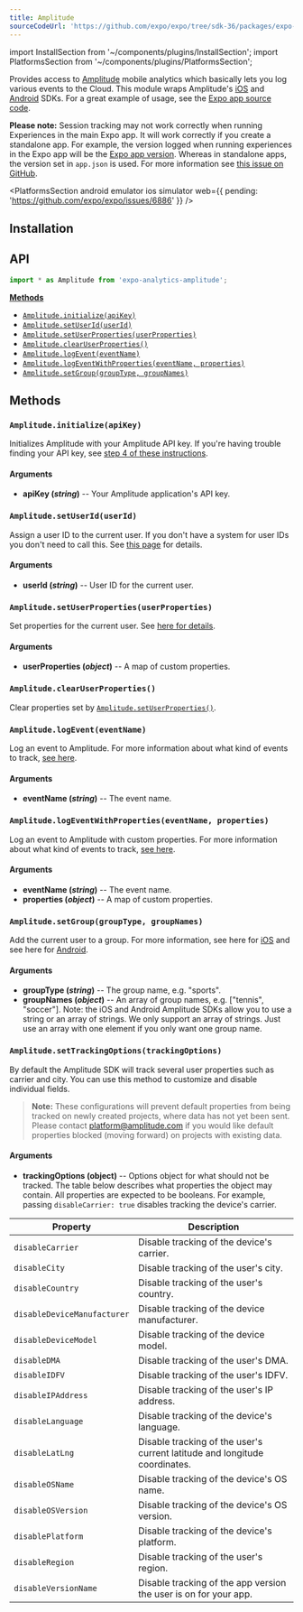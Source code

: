 ```yaml
---
title: Amplitude
sourceCodeUrl: 'https://github.com/expo/expo/tree/sdk-36/packages/expo-analytics-amplitude'
---
```


import InstallSection from '~/components/plugins/InstallSection';
import PlatformsSection from '~/components/plugins/PlatformsSection';

Provides access to [Amplitude](https://amplitude.com/) mobile analytics which basically lets you log various events to the Cloud. This module wraps Amplitude's [iOS](https://github.com/amplitude/Amplitude-iOS) and [Android](https://github.com/amplitude/Amplitude-Android) SDKs. For a great example of usage, see the [Expo app source code](https://github.com/expo/expo/blob/master/home/api/Analytics.ts).

**Please note:** Session tracking may not work correctly when running Experiences in the main Expo app. It will work correctly if you create a standalone app. For example, the version logged when running experiences in the Expo app will be the [Expo app version](constants.md#constantsexpoversion). Whereas in standalone apps, the version set in `app.json` is used. For more information see [this issue on GitHub](https://github.com/expo/expo/issues/4720).

<PlatformsSection android emulator ios simulator web={{ pending: 'https://github.com/expo/expo/issues/6886' }} />

## Installation

<InstallSection packageName="expo-analytics-amplitude" />

## API

```js
import * as Amplitude from 'expo-analytics-amplitude';
```

**[Methods](#methods)**

- [`Amplitude.initialize(apiKey)`](#amplitudeinitializeapikey)
- [`Amplitude.setUserId(userId)`](#amplitudesetuseriduserid)
- [`Amplitude.setUserProperties(userProperties)`](#amplitudesetuserpropertiesuserproperties)
- [`Amplitude.clearUserProperties()`](#amplitudeclearuserproperties)
- [`Amplitude.logEvent(eventName)`](#amplitudelogeventeventname)
- [`Amplitude.logEventWithProperties(eventName, properties)`](#amplitudelogeventwithpropertieseventname-properties)
- [`Amplitude.setGroup(groupType, groupNames)`](#amplitudesetgroupgrouptype-groupnames)

## Methods

### `Amplitude.initialize(apiKey)`

Initializes Amplitude with your Amplitude API key. If you're having trouble finding your API key, see [step 4 of these instructions](https://amplitude.zendesk.com/hc/en-us/articles/207108137-Introduction-Getting-Started#getting-started).

#### Arguments

- **apiKey (_string_)** -- Your Amplitude application's API key.

### `Amplitude.setUserId(userId)`

Assign a user ID to the current user. If you don't have a system for user IDs you don't need to call this. See [this page](https://amplitude.zendesk.com/hc/en-us/articles/206404628-Step-2-Assign-User-IDs-and-Identify-your-Users) for details.

#### Arguments

- **userId (_string_)** -- User ID for the current user.

### `Amplitude.setUserProperties(userProperties)`

Set properties for the current user. See [here for details](https://amplitude.zendesk.com/hc/en-us/articles/207108327-Step-4-Set-User-Properties-and-Event-Properties).

#### Arguments

- **userProperties (_object_)** -- A map of custom properties.

### `Amplitude.clearUserProperties()`

Clear properties set by [`Amplitude.setUserProperties()`](#expoamplitudesetuserproperties 'Amplitude.setUserProperties').

### `Amplitude.logEvent(eventName)`

Log an event to Amplitude. For more information about what kind of events to track, [see here](https://amplitude.zendesk.com/hc/en-us/articles/206404698-Step-3-Track-Events-and-Understand-the-Actions-Users-Take).

#### Arguments

- **eventName (_string_)** -- The event name.

### `Amplitude.logEventWithProperties(eventName, properties)`

Log an event to Amplitude with custom properties. For more information about what kind of events to track, [see here](https://amplitude.zendesk.com/hc/en-us/articles/206404698-Step-3-Track-Events-and-Understand-the-Actions-Users-Take).

#### Arguments

- **eventName (_string_)** -- The event name.
- **properties (_object_)** -- A map of custom properties.

### `Amplitude.setGroup(groupType, groupNames)`

Add the current user to a group. For more information, see here for [iOS](https://github.com/amplitude/Amplitude-iOS#setting-groups) and see here for [Android](https://github.com/amplitude/Amplitude-Android#setting-groups).

#### Arguments

- **groupType (_string_)** -- The group name, e.g. "sports".
- **groupNames (_object_)** -- An array of group names, e.g. \["tennis", "soccer"]. Note: the iOS and Android Amplitude SDKs allow you to use a string or an array of strings. We only support an array of strings. Just use an array with one element if you only want one group name.

### `Amplitude.setTrackingOptions(trackingOptions)`

By default the Amplitude SDK will track several user properties such as carrier and city. You can use this method to customize and disable individual fields.

> **Note:** These configurations will prevent default properties from being tracked on newly created projects, where data has not yet been sent. Please contact platform@amplitude.com if you would like default properties blocked (moving forward) on projects with existing data.

#### Arguments

- **trackingOptions (object)** -- Options object for what should not be tracked. The table below describes what properties the object may contain. All properties are expected to be booleans. For example, passing `disableCarrier: true` disables tracking the device's carrier.

| Property                    | Description                                                                |
| --------------------------- | -------------------------------------------------------------------------- |
| `disableCarrier`            | Disable tracking of the device's carrier.                                  |
| `disableCity`               | Disable tracking of the user's city.                                       |
| `disableCountry`            | Disable tracking of the user's country.                                    |
| `disableDeviceManufacturer` | Disable tracking of the device manufacturer.                               |
| `disableDeviceModel`        | Disable tracking of the device model.                                      |
| `disableDMA`                | Disable tracking of the user's DMA.                                        |
| `disableIDFV`               | Disable tracking of the user's IDFV.                                       |
| `disableIPAddress`          | Disable tracking of the user's IP address.                                 |
| `disableLanguage`           | Disable tracking of the device's language.                                 |
| `disableLatLng`             | Disable tracking of the user's current latitude and longitude coordinates. |
| `disableOSName`             | Disable tracking of the device's OS name.                                  |
| `disableOSVersion`          | Disable tracking of the device's OS version.                               |
| `disablePlatform`           | Disable tracking of the device's platform.                                 |
| `disableRegion`             | Disable tracking of the user's region.                                     |
| `disableVersionName`        | Disable tracking of the app version the user is on for your app.           |
